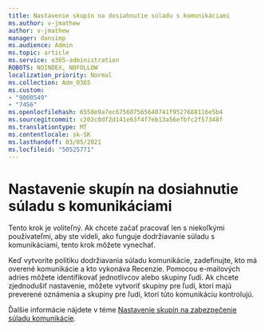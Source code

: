 ```yaml
---
title: Nastavenie skupín na dosiahnutie súladu s komunikáciami
ms.author: v-jmathew
author: v-jmathew
manager: dansimp
ms.audience: Admin
ms.topic: article
ms.service: o365-administration
ROBOTS: NOINDEX, NOFOLLOW
localization_priority: Normal
ms.collection: Adm_O365
ms.custom:
- "9000549"
- "7456"
ms.openlocfilehash: 6550e9a7ec675607565640741f9527688116e5b4
ms.sourcegitcommit: c202c0df2d141e63f4f7eb13a56efbfc2f57348f
ms.translationtype: MT
ms.contentlocale: sk-SK
ms.lasthandoff: 03/05/2021
ms.locfileid: "50525771"
---
```

# <a name="set-up-groups-for-communication-compliance"></a>Nastavenie skupín na dosiahnutie súladu s komunikáciami

Tento krok je voliteľný. Ak chcete začať pracovať len s niekoľkými používateľmi, aby ste videli, ako funguje dodržiavanie súladu s komunikáciami, tento krok môžete vynechať.  
  
Keď vytvoríte politiku dodržiavania súladu komunikácie, zadefinujte, kto má overené komunikácie a kto vykonáva Recenzie. Pomocou e-mailových adries môžete identifikovať jednotlivcov alebo skupiny ľudí. Ak chcete zjednodušiť nastavenie, môžete vytvoriť skupiny pre ľudí, ktorí majú preverené oznámenia a skupiny pre ľudí, ktorí túto komunikáciu kontrolujú.  
  
Ďalšie informácie nájdete v téme [Nastavenie skupín na zabezpečenie súladu komunikácie](https://go.microsoft.com/fwlink/?linkid=2129594).
